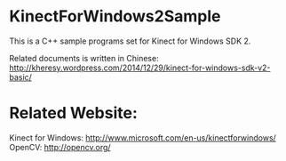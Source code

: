 KinectForWindows2Sample
=======================

This is a C++ sample programs set for Kinect for Windows SDK 2.

Related documents is written in Chinese: http://kheresy.wordpress.com/2014/12/29/kinect-for-windows-sdk-v2-basic/


Related Website:
=======================
Kinect for Windows: http://www.microsoft.com/en-us/kinectforwindows/
OpenCV: http://opencv.org/
